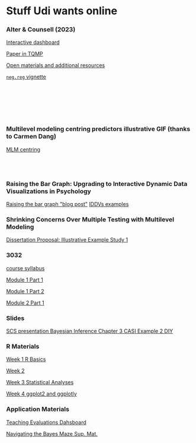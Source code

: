 # Stuff Udi wants online


### Alter & Counsell (2023)

[Interactive dashboard](Alter-and-Counsell--2023--Interactive-Dashboard.html) 

[Paper in TQMP](https://www.tqmp.org/RegularArticles/vol19-1/p059/)

[Open materials and additional resources](https://osf.io/w96xe/)

[`neg.reg` vignette](neg.reg.vignette.html) 

<br><br><br><br><br>


### Multilevel modeling centring predictors illustrative GIF (thanks to Carmen Dang)
[MLM centring](centeringMLM.gif)
<br><br><br><br><be>

### Raising the Bar Graph: Upgrading to Interactive Dynamic Data Visualizations in Psychology
[Raising the bar graph "blog post"](Alter-finalproject.html)
[IDDVs examples](presentation-Examples.html) 

### Shrinking Concerns Over Multiple Testing with Multilevel Modeling 
[Dissertation Proposal: Illustrative Example Study 1](dissertation_proposal_illustrative_example_Study_1.html)

### 3032

[course syllabus](Course-Syllabus.html)

[Module 1 Part 1](Module1_Part1.html)

[Module 1 Part 2](Module1_Part2.html)

[Module 2 Part 1](Module2_Part1.html)


### Slides

[SCS presentation Bayesian Inference Chapter 3 CASI Example 2 DIY](SCS-chapter-3-Bayesian-Inference--Example-2-DIY-.html)

### R Materials
[Week 1 R Basics](Class-1-html.html)

[Week 2](Week-2-Notes-HTML.html)

[Week 3 Statistical Analyses](Statistical-Analyses.html)

[Week 4 ggplot2 and ggplotly](ggplot2-live.html)


### Application Materials

[Teaching Evaluations Dahsboard](dashboard.html)

[Navigating the Bayes Maze Sup. Mat.](NBM_SupMat.html)

